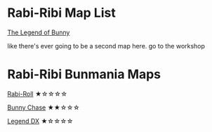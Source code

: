 # Rabi-Ribi Map List
[The Legend of Bunny](The-Legend-of-Bunny/index.md)

like there's ever going to be a second map here. go to the workshop

# Rabi-Ribi Bunmania Maps
[Rabi-Roll](Rabi-Roll/index.md) ★☆☆☆☆

[Bunny Chase](Bunny-Chase/index.md) ★★☆☆☆

[Legend DX](Legend-DX/index.md) ★☆☆☆☆